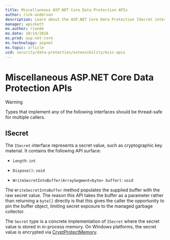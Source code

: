 ```yaml
---
title: Miscellaneous ASP.NET Core Data Protection APIs
author: rick-anderson
description: Learn about the ASP.NET Core Data Protection ISecret interface.
manager: wpickett
ms.author: riande
ms.date: 10/14/2016
ms.prod: asp.net-core
ms.technology: aspnet
ms.topic: article
uid: security/data-protection/extensibility/misc-apis
---
```

# Miscellaneous ASP.NET Core Data Protection APIs

<a name="data-protection-extensibility-mics-apis"></a>

>[!WARNING]
> Types that implement any of the following interfaces should be thread-safe for multiple callers.

## ISecret

The `ISecret` interface represents a secret value, such as cryptographic key material. It contains the following API surface:

* `Length`: `int`

* `Dispose()`: `void`

* `WriteSecretIntoBuffer(ArraySegment<byte> buffer)`: `void`

The `WriteSecretIntoBuffer` method populates the supplied buffer with the raw secret value. The reason this API takes the buffer as a parameter rather than returning a `byte[]` directly is that this gives the caller the opportunity to pin the buffer object, limiting secret exposure to the managed garbage collector.

The `Secret` type is a concrete implementation of `ISecret` where the secret value is stored in in-process memory. On Windows platforms, the secret value is encrypted via [CryptProtectMemory](https://msdn.microsoft.com/library/windows/desktop/aa380262(v=vs.85).aspx).
